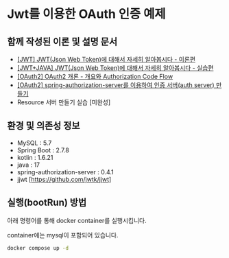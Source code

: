# Jwt를 이용한 OAuth 인증 예제

## 함께 작성된 이론 및 설명 문서

- [[JWT] JWT(Json Web Token)에 대해서 자세히 알아봅시다 - 이론편](https://sabarada.tistory.com/246)
- [[JWT+JAVA] JWT(Json Web Token)에 대해서 자세히 알아봅시다 - 실습편](https://sabarada.tistory.com/247)
- [[OAuth2] OAuth2 개론 - 개요와 Authorization Code Flow](https://sabarada.tistory.com/248)
- [[OAuth2] spring-authorization-server를 이용하여 인증 서버(auth server) 만들기](https://sabarada.tistory.com/249)
- Resource 서버 만들기 실습 [미완성]

## 환경 및 의존성 정보

- MySQL : 5.7
- Spring Boot : 2.7.8
- kotlin : 1.6.21
- java : 17
- spring-authorization-server : 0.4.1
- jjwt [https://github.com/jwtk/jjwt]

## 실행(bootRun) 방법

아래 명령어를 통해 docker container를 실행시킵니다.

container에는 mysql이 포함되어 있습니다.

```bash
docker compose up -d
```
